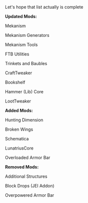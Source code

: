 Let's hope that list actually is complete

**Updated Mods:**

Mekanism

Mekanism Generators

Mekanism Tools

FTB Utilities

Trinkets and Baubles

CraftTweaker

Bookshelf

Hammer (Lib) Core

LootTweaker


**Added Mods:**

Hunting Dimension

Broken Wings

Schematica

LunatriusCore

Overloaded Armor Bar


**Removed Mods:**

Additional Structures

Block Drops (JEI Addon)

Overpowered Armor Bar
